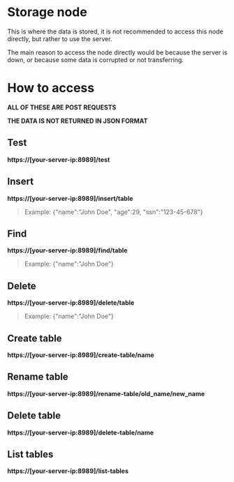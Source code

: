 # Storage node
This is where the data is stored, it is not recommended to access this node
directly, but rather to use the server.

The main reason to access the node directly would be because the server is down, or
because some data is corrupted or not transferring.

# How to access

**ALL OF THESE ARE POST REQUESTS**

**THE DATA IS NOT RETURNED IN JSON FORMAT**

## Test
**https://[your-server-ip:8989]/test**

## Insert
**https://[your-server-ip:8989]/insert/table**

>Example: {"name":"John Doe", "age":29, "ssn":"123-45-678"}

## Find
**https://[your-server-ip:8989]/find/table**

>Example: {"name":"John Doe"}

## Delete
**https://[your-server-ip:8989]/delete/table**

>Example: {"name":"John Doe"}

## Create table
**https://[your-server-ip:8989]/create-table/name**

## Rename table
**https://[your-server-ip:8989]/rename-table/old_name/new_name**

## Delete table
**https://[your-server-ip:8989]/delete-table/name**

## List tables
**https://[your-server-ip:8989]/list-tables**
